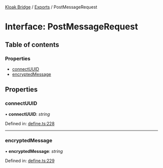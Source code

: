 [Kloak Bridge](../README.md) / [Exports](../modules.md) / PostMessageRequest

# Interface: PostMessageRequest

## Table of contents

### Properties

- [connectUUID](postmessagerequest.md#connectuuid)
- [encryptedMessage](postmessagerequest.md#encryptedmessage)

## Properties

### connectUUID

• **connectUUID**: *string*

Defined in: [define.ts:228](https://github.com/CoNET-project/kloak-bridge/blob/b8d77bb/src/define.ts#L228)

___

### encryptedMessage

• **encryptedMessage**: *string*

Defined in: [define.ts:229](https://github.com/CoNET-project/kloak-bridge/blob/b8d77bb/src/define.ts#L229)
